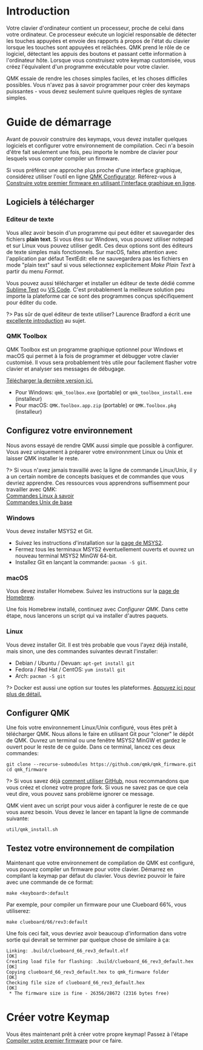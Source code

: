 # Introduction

Votre clavier d'ordinateur contient un processeur, proche de celui dans votre ordinateur. Ce processeur exécute un logiciel responsable de détecter les touches appuyées et envoie des rapports à propos de l'état du clavier lorsque les touches sont appuyées et relâchées. QMK prend le rôle de ce logiciel, détectant les appuis des boutons et passant cette information à l'ordinateur hôte. Lorsque vous construisez votre keymap customisée, vous créez l'équivalent d'un programme exécutable pour votre clavier.

QMK essaie de rendre les choses simples faciles, et les choses difficiles possibles. Vous n'avez pas à savoir programmer pour créer des keymaps puissantes - vous devez seulement suivre quelques règles de syntaxe simples.

# Guide de démarrage

Avant de pouvoir construire des keymaps, vous devez installer quelques logiciels et configurer votre environnement de compilation. Ceci n'a besoin d'être fait seulement une fois, peu importe le nombre de clavier pour lesquels vous compter compiler un firmware.

Si vous préférez une approche plus proche d'une interface graphique, considérez utiliser l'outil en ligne [QMK Configurator](https://config.qmk.fm). Référez-vous à [Construire votre premier firmware en utilisant l'interface graphique en ligne](newbs_building_firmware_configurator.md).

## Logiciels à télécharger

### Editeur de texte

Vous allez avoir besoin d'un programme qui peut éditer et sauvegarder des fichiers **plain text**. Si vous êtes sur Windows, vous pouvez utiliser notepad et sur Linux vous pouvez utiliser gedit. Ces deux options sont des éditeurs de texte simples mais fonctionnels. Sur macOS, faites attention avec l'application par défaut TextEdit: elle ne sauvegardera pas les fichiers en mode "plain text" sauf si vous sélectionnez explicitement _Make Plain Text_ à partir du menu _Format_.

Vous pouvez aussi télécharger et installer un éditeur de texte dédié comme [Sublime Text](https://www.sublimetext.com/) ou [VS Code](https://code.visualstudio.com/). C'est probablement la meilleure solution peu importe la plateforme car ce sont des programmes conçus spécifiquement pour éditer du code.

?> Pas sûr de quel éditeur de texte utiliser? Laurence Bradford a écrit une [excellente introduction](https://learntocodewith.me/programming/basics/text-editors/) au sujet.

### QMK Toolbox

QMK Toolbox est un programme graphique optionnel pour Windows et macOS qui permet à la fois de programmer et débugger votre clavier customisé. Il vous sera probablement très utile pour facilement flasher votre clavier et analyser ses messages de débugage.

[Télécharger la dernière version ici.](https://github.com/qmk/qmk_toolbox/releases/latest)

* Pour Windows: `qmk_toolbox.exe` (portable) or `qmk_toolbox_install.exe` (installeur)
* Pour macOS: `QMK.Toolbox.app.zip` (portable) or `QMK.Toolbox.pkg` (installeur)

## Configurez votre environnement

Nous avons essayé de rendre QMK aussi simple que possible à configurer. Vous avez uniquement à préparer votre environnment Linux ou Unix et laisser QMK installer le reste.

?> Si vous n'avez jamais travaillé avec la ligne de commande Linux/Unix, il y a un certain nombre de concepts basiques et de commandes que vous devriez apprendre. Ces ressources vous apprendrons suffisemment pour travailler avec QMK:<br>
[Commandes Linux à savoir](https://www.guru99.com/must-know-linux-commands.html)<br>
[Commandes Unix de base](https://www.tjhsst.edu/~dhyatt/superap/unixcmd.html)

### Windows

Vous devez installer MSYS2 et Git.

* Suivez les instructions d'installation sur la [page de MSYS2](http://www.msys2.org).
* Fermez tous les terminaux MSYS2 éventuellement ouverts et ouvrez un nouveau terminal MSYS2 MinGW 64-bit.
* Installez Git en lançant la commande: `pacman -S git`.

### macOS

Vous devez installer Homebew. Suivez les instructions sur la [page de Homebrew](https://brew.sh).

Une fois Homebrew installé, continuez avec _Configurer QMK_. Dans cette étape, nous lancerons un script qui va installer d'autres paquets.

### Linux

Vous devez installer Git. Il est très probable que vous l'ayez déjà installé, mais sinon, une des commandes suivantes devrait l'installer:

* Debian / Ubuntu / Devuan: `apt-get install git`
* Fedora / Red Hat / CentOS: `yum install git`
* Arch: `pacman -S git`

?> Docker est aussi une option sur toutes les plateformes. [Appuyez ici pour plus de détail.](getting_started_build_tools.md#docker)

## Configurer QMK

Une fois votre environnement Linux/Unix configuré, vous êtes prêt à télécharger QMK. Nous allons le faire en utilisant Git pour "cloner" le dépôt de QMK. Ouvrez un terminal ou une fenêtre MSYS2 MinGW et gardez le ouvert pour le reste de ce guide. Dans ce terminal, lancez ces deux commandes:

```shell
git clone --recurse-submodules https://github.com/qmk/qmk_firmware.git
cd qmk_firmware
```

?> Si vous savez déjà [comment utiliser GitHub](getting_started_github.md), nous recommandons que vous créez et clonez votre propre fork. Si vous ne savez pas ce que cela veut dire, vous pouvez sans problème ignorer ce message.

QMK vient avec un script pour vous aider à configurer le reste de ce que vous aurez besoin. Vous devez le lancer en tapant la ligne de commande suivante:

    util/qmk_install.sh

## Testez votre environnement de compilation

Maintenant que votre environnement de compilation de QMK est configuré, vous pouvez compiler un firmware pour votre clavier. Démarrez en compilant la keymap par défaut du clavier. Vous devriez pouvoir le faire avec une commande de ce format:

    make <keyboard>:default

Par exemple, pour compiler un firmware pour une Clueboard 66%, vous utiliserez:

    make clueboard/66/rev3:default

Une fois ceci fait, vous devriez avoir beaucoup d'information dans votre sortie qui devrait se terminer par quelque chose de similaire à ça:

```
Linking: .build/clueboard_66_rev3_default.elf                                                       [OK]
Creating load file for flashing: .build/clueboard_66_rev3_default.hex                               [OK]
Copying clueboard_66_rev3_default.hex to qmk_firmware folder                                        [OK]
Checking file size of clueboard_66_rev3_default.hex                                                 [OK]
 * The firmware size is fine - 26356/28672 (2316 bytes free)
```

# Créer votre Keymap

Vous êtes maintenant prêt à créer votre propre keymap! Passez à l'étape [Compiler votre premier firmware](newbs_building_firmware.md) pour ce faire.
